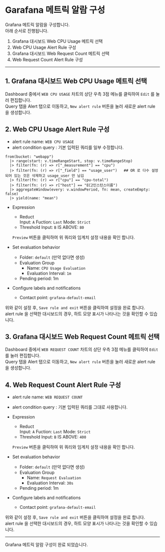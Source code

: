 # Garafana 메트릭 알람 구성

Grafana 메트릭 알람을 구성합니다.  
아래 순서로 진행됩니다.

1. Grafana 대시보드 Web CPU Usage 메트릭 선택
2. Web CPU Usage Alert Rule 구성
3. Grafana 대시보드 Web Request Count 메트릭 선택
4. Web Request Count Alert Rule 구성

--- 
## 1. Grafana 대시보드 Web CPU Usage 메트릭 선택

Dashboard 중에서 `WEB CPU USAGE` 차트의 상단 우측 3점 메뉴를 클릭하여 `Edit` 를 눌러 편집합니다.  
Query 탭을 Alert 탭으로 이동하고, `New alert rule` 버튼을 눌러 새로운 alert rule 을 생성합니다.  


## 2. Web CPU Usage Alert Rule 구성
- alert rule name: `WEB CPU USAGE`
- alert condition query : 기본 입력된 쿼리를 일부 수정합니다. 

```
from(bucket: "webapp")
  |> range(start: v.timeRangeStart, stop: v.timeRangeStop)
  |> filter(fn: (r) => r["_measurement"] == "cpu")
  |> filter(fn: (r) => r["_field"] == "usage_user")   ## OR 로 다수 설정되어 있는 것은 삭제하고 usage_user 만 남김
  |> filter(fn: (r) => r["cpu"] == "cpu-total")
  |> filter(fn: (r) => r["host"] == "EC2인스턴스이름")
  |> aggregateWindow(every: v.windowPeriod, fn: mean, createEmpty: false)
  |> yield(name: "mean")
```

- Expression
  * Reduct  
    Input: `A`
    Fuction: `Last`
    Mode: `Strict`
  * Threshold
    Input: `B`
    IS ABOVE: `80`

  `Preview` 버튼을 클릭하여 위 쿼리와 임계치 설정 내용을 확인 합니다. 

- Set evaluation behavior
  * Folder: `default` (만약 없다면 생성)
  * Evaluation Group
     * Name: `CPU Usage Evaluation`
     * Evaluation Interval: `1m`
  * Pending period: 1m

- Configure labels and notifications
  * Contact point: `grafana-default-email`

위와 같이 설정 후, `Save rule and exit` 버튼을 클릭하여 설정을 완료 합니다.  
alert rule 을 선택한 대시보드의 경우, 하트 모양 표시가 나타나는 것을 확인할 수 있습니다.  


## 3. Grafana 대시보드 Web Request Count 메트릭 선택

Dashboard 중에서 `WEB REQUEST COUNT` 차트의 상단 우측 3점 메뉴를 클릭하여 `Edit` 를 눌러 편집합니다.  
Query 탭을 Alert 탭으로 이동하고, `New alert rule` 버튼을 눌러 새로운 alert rule 을 생성합니다.  


## 4. Web Request Count Alert Rule 구성

- alert rule name: `WEB REQUEST COUNT`
- alert condition query : 기본 입력된 쿼리를 그대로 사용합니다.  
- Expression
  * Reduct  
    Input: `A`
    Fuction: `Last`
    Mode: `Strict`
  * Threshold
    Input: `B`
    IS ABOVE: `400`

  `Preview` 버튼을 클릭하여 위 쿼리와 임계치 설정 내용을 확인 합니다. 

- Set evaluation behavior
  * Folder: `default` (만약 없다면 생성)
  * Evaluation Group
     * Name: `Request Evaluation`
     * Evaluation Interval: `30s`
  * Pending period: 1m

- Configure labels and notifications
  * Contact point: `grafana-default-email`

위와 같이 설정 후, `Save rule and exit` 버튼을 클릭하여 설정을 완료 합니다.  
alert rule 을 선택한 대시보드의 경우, 하트 모양 표시가 나타나는 것을 확인할 수 있습니다.  

---

Grafana 메트릭 알람 구성이 완료 되었습니다.
